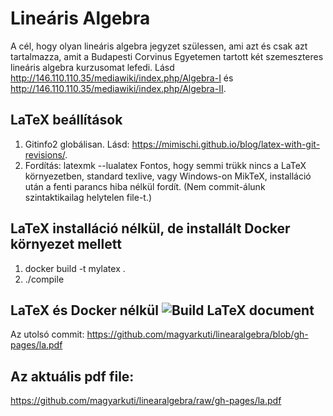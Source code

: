 # Lineáris Algebra
A cél, hogy olyan lineáris algebra jegyzet szülessen, ami azt és csak azt tartalmazza, amit a Budapesti Corvinus Egyetemen tartott két szemeszteres lineáris algebra kurzusomat lefedi.
Lásd <http://146.110.110.35/mediawiki/index.php/Algebra-I> és <http://146.110.110.35/mediawiki/index.php/Algebra-II>.

## LaTeX beállítások
1. Gitinfo2 globálisan. Lásd: <https://mimischi.github.io/blog/latex-with-git-revisions/>.
2. Fordítás: 
    latexmk --lualatex
    Fontos, hogy semmi trükk nincs a LaTeX környezetben, standard texlive, vagy Windows-on MikTeX, installáció után a fenti parancs hiba nélkül fordít. (Nem commit-álunk szintaktikailag helytelen file-t.)

## LaTeX installáció nélkül, de installált Docker környezet mellett
 1. docker build -t mylatex .
 2. ./compile

## LaTeX és Docker nélkül ![Build LaTeX document](https://github.com/magyarkuti/linearalgebra/workflows/Build%20LaTeX%20document/badge.svg)
Az utolsó commit:
<https://github.com/magyarkuti/linearalgebra/blob/gh-pages/la.pdf>

## Az aktuális pdf file:
<https://github.com/magyarkuti/linearalgebra/raw/gh-pages/la.pdf>
